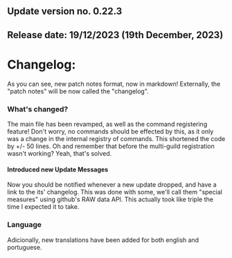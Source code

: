 ## Update version no. 0.22.3
## Release date: 19/12/2023 (19th December, 2023)

# Changelog:

As you can see, new patch notes format, now in markdown! Externally, the "patch notes" will be now called the "changelog".

### What's changed?

The main file has been revamped, as well as the command registering feature! Don't worry, no commands should be effected by this, as it only was a change in the internal registry of commands. This shortened the code by +/- 50 lines. Oh and remember that before the multi-guild registration wasn't working? Yeah, that's solved.

#### Introduced new Update Messages

Now you should be notified whenever a new update dropped, and have a link to the its' changelog.
This was done with some, we'll call them "special measures" using github's RAW data API. This actually took like triple the time I expected it to take.

### Language

Adicionally, new translations have been added for both english and portuguese.